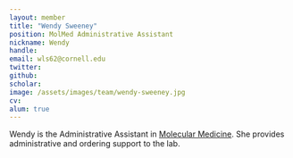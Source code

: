 ```yaml
---
layout: member
title: "Wendy Sweeney"
position: MolMed Administrative Assistant
nickname: Wendy
handle: 
email: wls62@cornell.edu
twitter: 
github: 
scholar: 
image: /assets/images/team/wendy-sweeney.jpg
cv: 
alum: true
---
```

Wendy is the Administrative Assistant in [Molecular Medicine]. She provides administrative and ordering support to the lab. 

[Molecular Medicine]: https://www.vet.cornell.edu/departments/molecular-medicine

